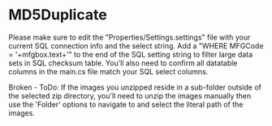 # MD5Duplicate


Please make sure to edit the "Properties/Settings.settings" file with your current SQL connection info and the select string.
  Add a "WHERE MFGCode = '+mfgbox.text+'" to the end of the SQL setting string to filter large data sets in SQL checksum table.
You'll also need to confirm all datatable columns in the main.cs file match your SQL select columns.
  
  
  Broken - ToDo:
  If the images you unzipped reside in a sub-folder outside of the selected zip directory, 
  you'll need to unzip the images manually then use the 'Folder' options to navigate to and select the literal path of the images.
